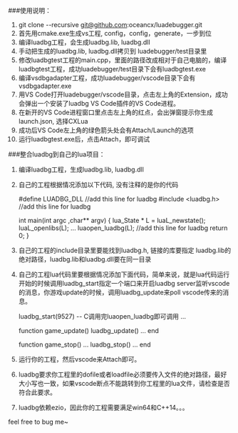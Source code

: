 ###使用说明：

1. git clone --recursive git@github.com:oceancx/luadebugger.git
2. 首先用cmake.exe生成vs工程, config，config，generate，一步到位
3. 编译luadbg工程，会生成luadbg.lib, luadbg.dll
4. 手动把生成的luadbg.lib, luadbg.dll拷贝到 luadebugger/test目录里
5. 修改luadbgtest工程的main.cpp，里面的路径改成相对于自己电脑的，编译luadbgtest工程，成功luadebugger/test目录下会有luadbgtest.exe
6. 编译vsdbgadapter工程，成功luadebugger/vscode目录下会有vsdbgadapter.exe
7. 用VS Code打开luadebugger/vscode目录，点击左上角的Extension，成功会弹出一个安装了luadbg VS Code插件的VS Code进程。
8. 在新开的VS Code进程窗口里点击左上角的红点，会出弹窗提示你生成launch.json, 选择CXLua
9. 成功后VS Code左上角的绿色箭头处会有Attach/Launch的选项
10. 运行luadbgtest.exe后，点击Attach，即可调试

###整合luadbg到自己的lua项目：

1. 编译luadbg工程，生成luadbg.lib, luadbg.dll
2. 自己的工程根据情况添加以下代码, 没有注释的是你的代码

    #define LUADBG_DLL          //add this line for luadbg 
    #include <luadbg.h>         //add this line for luadbg 
    
    int main(int argc ,char** argv)
    {
        lua_State * L = luaL_newstate();
        luaL_openlibs(L); 
        ...
        luaopen_luadbg(L);      //add this line for luadbg 
        return 0;
    }

3. 自己的工程的include目录里要能找到luadbg.h, 链接的库要指定 luadbg.lib的绝对路径，luadbg.lib和luadbg.dll要在同一目录
4. 自己的工程lua代码里要根据情况添加下面代码，简单来说，就是lua代码运行开始的时候调用luadbg_start指定一个端口来开启luadbg server监听vscode的消息，你游戏update的时候，调用luadbg_update来poll vscode传来的消息。
    
    luadbg_start(9527) -- C调用完luaopen_luadbg即可调用
    ...

    function game_update()
        luadbg_update() 
        ...
    end

    function game_stop()
        ...
        luadbg_stop()
        ...
    end

5. 运行你的工程，然后vscode来Attach即可。
6. luadbg要求你工程里的dofile或者loadfile必须要传入文件的绝对路径，最好大小写也一致，如果vscode断点不能跳转到你工程里的lua文件，请检查是否符合此要求。
7. luadbg依赖ezio，因此你的工程需要满足win64和C++14。。。

feel free to bug me~
